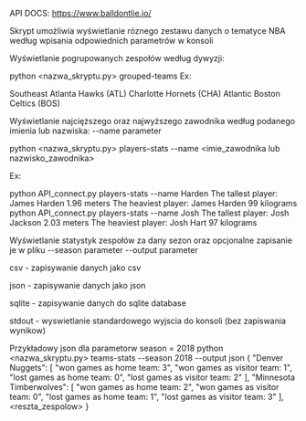 API DOCS:  https://www.balldontlie.io/

Skrypt umożliwia wyświetlanie róznego zestawu danych o tematyce NBA według wpisania odpowiednich parametrów w konsoli


Wyświetlanie pogrupowanych zespołów według dywyzji:

python <nazwa_skryptu.py> grouped-teams
Ex:

Southeast
    Atlanta Hawks (ATL)
    Charlotte Hornets (CHA)
    <reszta zespolow>
Atlantic
    Boston Celtics (BOS)
    <reszta zespolow>



Wyświetlanie najcięższego oraz najwyższego zawodnika według podanego imienia lub nazwiska:
--name parameter

python <nazwa_skryptu.py> players-stats --name <imie_zawodnika lub nazwisko_zawodnika>
        
Ex:
        
python API_connect.py players-stats --name Harden
      The tallest player: James Harden 1.96 meters
      The heaviest player:  James Harden 99 kilograms
python API_connect.py players-stats --name Josh
      The tallest player: Josh Jackson 2.03 meters
      The heaviest player:  Josh Hart 97 kilograms


Wyświetlanie statystyk zespołów za dany sezon oraz opcjonalne zapisanie je w pliku
--season parameter
--output parameter

csv - zapisywanie danych jako csv

json - zapisywanie danych jako json

sqlite - zapisywanie danych do sqlite database

stdout - wyswietlanie standardowego wyjscia do konsoli (bez zapiswania wynikow)
      
Przykładowy json dla parametorw season = 2018 
python <nazwa_skryptu.py> teams-stats --season 2018 --output json
{
    "Denver Nuggets": [
        "won games as home team: 3",
        "won games as visitor team: 1",
        "lost games as home team: 0",
        "lost games as visitor team: 2"
    ],
    "Minnesota Timberwolves": [
        "won games as home team: 2",
        "won games as visitor team: 0",
        "lost games as home team: 1",
        "lost games as visitor team: 3"
    ],
      <reszta_zespolow>
}        




